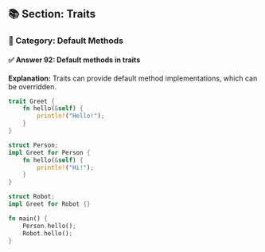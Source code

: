 ## 📚 Section: Traits  
### 🔹 Category: Default Methods  
#### ✅ Answer 92: Default methods in traits

**Explanation:**
Traits can provide default method implementations, which can be overridden.

```rust
trait Greet {
    fn hello(&self) {
        println!("Hello!");
    }
}

struct Person;
impl Greet for Person {
    fn hello(&self) {
        println!("Hi!");
    }
}

struct Robot;
impl Greet for Robot {}

fn main() {
    Person.hello();
    Robot.hello();
}
```
